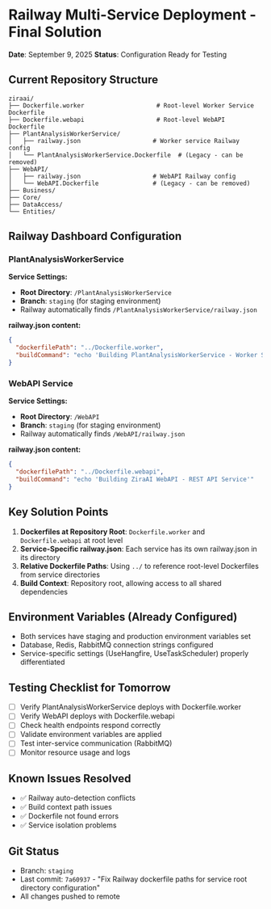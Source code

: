 # Railway Multi-Service Deployment - Final Solution
**Date**: September 9, 2025
**Status**: Configuration Ready for Testing

## Current Repository Structure
```
ziraai/
├── Dockerfile.worker                    # Root-level Worker Service Dockerfile
├── Dockerfile.webapi                    # Root-level WebAPI Dockerfile
├── PlantAnalysisWorkerService/
│   ├── railway.json                    # Worker service Railway config
│   └── PlantAnalysisWorkerService.Dockerfile  # (Legacy - can be removed)
├── WebAPI/
│   ├── railway.json                    # WebAPI Railway config
│   └── WebAPI.Dockerfile               # (Legacy - can be removed)
├── Business/
├── Core/
├── DataAccess/
└── Entities/
```

## Railway Dashboard Configuration

### PlantAnalysisWorkerService
**Service Settings:**
- **Root Directory**: `/PlantAnalysisWorkerService`
- **Branch**: `staging` (for staging environment)
- Railway automatically finds `/PlantAnalysisWorkerService/railway.json`

**railway.json content:**
```json
{
  "dockerfilePath": "../Dockerfile.worker",
  "buildCommand": "echo 'Building PlantAnalysisWorkerService - Worker Service'"
}
```

### WebAPI Service
**Service Settings:**
- **Root Directory**: `/WebAPI`
- **Branch**: `staging` (for staging environment)
- Railway automatically finds `/WebAPI/railway.json`

**railway.json content:**
```json
{
  "dockerfilePath": "../Dockerfile.webapi",
  "buildCommand": "echo 'Building ZiraAI WebAPI - REST API Service'"
}
```

## Key Solution Points
1. **Dockerfiles at Repository Root**: `Dockerfile.worker` and `Dockerfile.webapi` at root level
2. **Service-Specific railway.json**: Each service has its own railway.json in its directory
3. **Relative Dockerfile Paths**: Using `../` to reference root-level Dockerfiles from service directories
4. **Build Context**: Repository root, allowing access to all shared dependencies

## Environment Variables (Already Configured)
- Both services have staging and production environment variables set
- Database, Redis, RabbitMQ connection strings configured
- Service-specific settings (UseHangfire, UseTaskScheduler) properly differentiated

## Testing Checklist for Tomorrow
- [ ] Verify PlantAnalysisWorkerService deploys with Dockerfile.worker
- [ ] Verify WebAPI deploys with Dockerfile.webapi
- [ ] Check health endpoints respond correctly
- [ ] Validate environment variables are applied
- [ ] Test inter-service communication (RabbitMQ)
- [ ] Monitor resource usage and logs

## Known Issues Resolved
- ✅ Railway auto-detection conflicts
- ✅ Build context path issues
- ✅ Dockerfile not found errors
- ✅ Service isolation problems

## Git Status
- Branch: `staging`
- Last commit: `7a60937` - "Fix Railway dockerfile paths for service root directory configuration"
- All changes pushed to remote